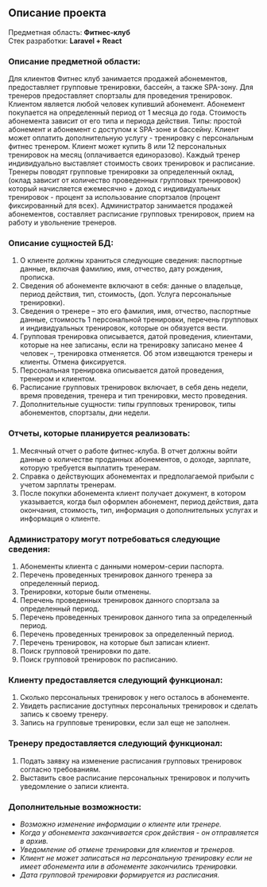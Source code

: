 ## Описание проекта

Предметная область: __Фитнес-клуб__<br/>
Стек разработки: __Laravel + React__

### Описание предметной области:
Для клиентов Фитнес клуб занимается
продажей абонементов, предоставляет групповые тренировки, бассейн, а
также SPA-зону. Для тренеров предоставляет спортзалы для проведения
тренировок. Клиентом является любой человек купивший абонемент.
Абонемент покупается на определенный период от 1 месяца до года.
Стоимость абонемента зависит от его типа и периода действия. Типы:
простой абонемент и абонемент с доступом к SPA-зоне и бассейну. Клиент
может оплатить дополнительную услугу - тренировку с персональным
фитнес тренером. Клиент может купить 8 или 12 персональных
тренировок на месяц (оплачивается единоразово). Каждый тренер
индивидуально выставляет стоимость своих тренировок и расписание.
Тренеры поводят групповые тренировки за определенный оклад, (оклад
зависит от количество проведенных групповых тренировок) который
начисляется ежемесячно + доход с индивидуальных тренировок - процент
за использование спортзалов (процент фиксированный для всех).
Администратор занимается продажей абонементов, составляет
расписание групповых тренировок, прием на работу и увольнение
тренеров.

### Описание сущностей БД: 

1. О клиенте должны храниться следующие сведения: паспортные
   данные, включая фамилию, имя, отчество, дату рождения, прописка.
2. Сведения об абонементе включают в себя: данные о владельце,
    период действия, тип, стоимость, (доп. Услуга персональные
    тренировки).
3. Сведения о тренере – это его фамилия, имя, отчество, паспортные
   данные, стоимость 1 персональной тренировки, перечень групповых
   и индивидуальных тренировок, которые он обязуется вести.
4. Групповая тренировка описывается, датой проведения, клиентами,
   которые на нее записаны, если на тренировку записано менее 4
   человек –, тренировка отменяется. Об этом извещаются тренеры и
   клиенты. Отмена фиксируется.
5. Персональная тренировка описывается датой проведения, тренером
   и клиентом.
6. Расписание групповых тренировок включает, в себя день недели,
   время проведения, тренера и тип тренировки, место проведения.
7. Дополнительные сущности: типы групповых тренировок, типы
   абонементов, спортзалы, дни недели.

### Отчеты, которые планируется реализовать:

1.  Месячный отчет о работе фитнес-клуба. В отчет должны войти
    данные о количестве проданных абонементов, о доходе, зарплате,
    которую требуется выплатить тренерам.
2.  Справка о действующих абонементах и предполагаемой прибыли с
    учетом зарплаты тренерам.
3.  После покупки абонемента клиент получает документ, в котором
    указывается, когда был оформлен абонемент, период действия,
    дата окончания, стоимость, тип, информация о дополнительных
    услугах и информация о клиенте.

### Администратору могут потребоваться следующие сведения:

1. Абонементы клиента с данными номером-серии паспорта.
2.  Перечень проведенных тренировок данного тренера за
    определенный период.
3.  Тренировки, которые были отменены.
4. Перечень проведенных тренировок данного спортзала за
   определенный период.
5.  Перечень проведенных тренировок данного типа за определенный
    период.
6.  Перечень проведенных тренировок за определенный период.
7. Перечень тренировок, на которые был записан клиент.
8.  Поиск групповой тренировки по дате.
9.  Поиск групповой тренировок по расписанию.

### Клиенту предоставляется следующий функционал:

1. Сколько персональных тренировок у него осталось в абонементе.
2. Увидеть расписание доступных персональных тренировок и
   сделать запись к своему тренеру.
3. Запись на групповые тренировки, если зал еще не заполнен.

### Тренеру предоставляется следующий функционал:
1. Подать заявку на изменение расписания групповых тренировок
   согласно требованиям.
2.  Выставить свое расписание персональных тренировок и получить
    уведомление о записи клиента.

### Дополнительные возможности: 
- _Возможно изменение информации о клиенте или тренере._
- _Когда у абонемента заканчивается срок действия - он отправляется в
  архив._
- _Уведомление об отмене тренировки для клиентов и тренеров._
- _Клиент не может записаться на персональную тренировку если
  не имеет абонемента или в абонементе закончились тренировки._
- _Дата групповой тренировки формируется из расписания._
